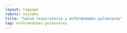 ```yaml
---
layout: tagpage
robots: noindex
title: "Salud respiratoria y enfermedades-pulmonares"
tag: enfermedades-pulmonares
---
```

